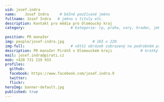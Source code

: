 ```yaml
---
uid: josef.indra
name:    Josef Indra     # běžně používané jméno
fullname: Josef Indra   # jméno s tituly etc.
description: Kontakt pro média pro Olomoucký kraj
category:                     # kategorie: rp, praha, vary, hradec, jmk, senat
 
position: PR manažer
img: people/josef-indra.jpg             # 165 x 220
img-full:                     # větší obrázek zobrazený na podrobném profilu
description: PR manažer Pirátů v Olomouckém kraji             # kratký popis, max 160 znaků
mail: josef.indra@pirati.cz
mob: +420 731 219 933
profiles:
  github:
  facebook: https://www.facebook.com/josef.indra.9
  twitter:         
  flickr: 
heroImg: banner-default.jpg
published: true
---
```

